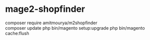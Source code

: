 # mage2-shopfinder

composer require amitmourya/m2shopfinder<br/>
composer update 
php bin/magento setup:upgrade
php bin/magento cache:flush
